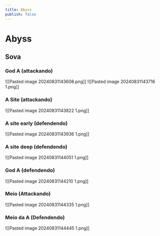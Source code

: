 ```yaml
---
title: Abyss
publish: false 
---
```

# Abyss

## Sova
### God A (attackando)
![[Pasted image 20240831143608.png]]
![[Pasted image 20240831143716 1.png]]
### A Site (attackando)
![[Pasted image 20240831143822 1.png]]
### A site early (defendendo)
![[Pasted image 20240831143936 1.png]]
### A site deep (defendendo)
![[Pasted image 20240831144051 1.png]]
### God A (defendendo)
![[Pasted image 20240831144210 1.png]]
### Meio (Attackando)
![[Pasted image 20240831144335 1.png]]

### Meio da A (Defendendo)
![[Pasted image 20240831144445 1.png]]